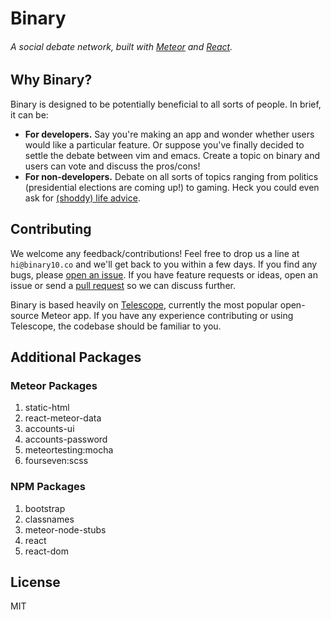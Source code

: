 # Binary
###### A social debate network, built with [Meteor](http://meteor.com) and [React](https://reactjs.org/).

## Why Binary?
Binary is designed to be potentially beneficial to all sorts of people. In brief, it can be:

- **For developers.** Say you're making an app and wonder whether users would like a particular feature. Or suppose you've finally decided to settle the debate between vim and emacs. Create a topic on binary and users can vote and discuss the pros/cons!
- **For non-developers.** Debate on all sorts of topics ranging from politics (presidential elections are coming up!) to gaming. Heck you could even ask for [(shoddy) life advice](https://binary10.co/topics/iqw86XJPDuZjW3k7j).

## Contributing
We welcome any feedback/contributions! Feel free to drop us a line at `hi@binary10.co` and we'll get back to you within a few days. If you find any bugs, please [open an issue](https://github.com/erasaur/binary/issues). If you have feature requests or ideas, open an issue or send a [pull request](https://github.com/erasaur/binary/pulls) so we can discuss further.

Binary is based heavily on [Telescope](https://github.com/TelescopeJS/Telescope), currently the most popular open-source Meteor app. If you have any experience contributing or using Telescope, the codebase should be familiar to you.

## Additional Packages
### Meteor Packages
1. static-html
2. react-meteor-data
3. accounts-ui
4. accounts-password
5. meteortesting:mocha
6. fourseven:scss
### NPM Packages
1. bootstrap
2. classnames
3. meteor-node-stubs
4. react
5. react-dom

## License
MIT
